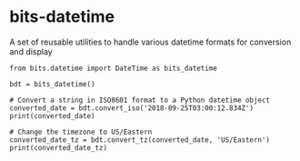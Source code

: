 # bits-datetime

A set of reusable utilities to handle various datetime formats for conversion and display

```
from bits.datetime import DateTime as bits_datetime
  
bdt = bits_datetime()

# Convert a string in ISO8601 format to a Python datetime object
converted_date = bdt.convert_iso('2018-09-25T03:00:12.834Z')
print(converted_date)

# Change the timezone to US/Eastern
converted_date_tz = bdt.convert_tz(converted_date, 'US/Eastern')
print(converted_date_tz)
```